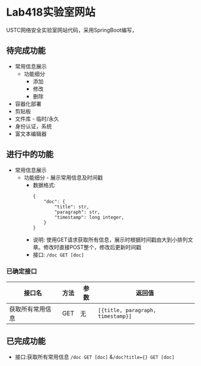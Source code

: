 # Lab418实验室网站

USTC网络安全实验室网站代码，采用SpringBoot编写，

## 待完成功能
- 常用信息展示
  - 功能细分
    - 添加
    - 修改
    - 删除
- 容器化部署
- 剪贴板
- 文件库 - 临时/永久
- 身份认证，系统
- 富文本编辑器

## 进行中的功能
- 常用信息展示
  - 功能细分 - 展示常用信息及时间戳
    - 数据格式:
      ```
      {
          "doc": {
              "title": str,
              "paragraph": str,
              "timestamp": long integer,
          }
      }
      ```
    - 说明: 使用GET请求获取所有信息，展示时根据时间戳由大到小排列文章。修改时直接POST整个，修改后更新时间戳
    - 接口: `/doc GET [doc]`
          

### 已确定接口
| 接口名           | 方法 | 参数 | 返回值                            |
| ---------------- | ---- | ---- | --------------------------------- |
| 获取所有常用信息 | GET  | 无   | `[{title, paragraph, timestamp}]` |


## 已完成功能
- 接口:获取所有常用信息  `/doc GET [doc]` &`/doc?title={} GET [doc]`



